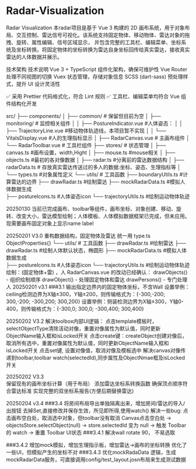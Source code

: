 # Radar-Visualization
Radar Visualization
本radar项目是基于 Vue 3 构建的 2D 画布系统，用于对象布局、交互控制、雷达信号可视化。该系统支持固定物体、移动物体、雷达对象的拖拽、旋转、属性编辑、信号区域显示，
并包含完整的工具栏、编辑菜单、坐标系统及坐标转换。将固定物体的坐标转换为雷达自身坐标回传给真实雷达，接收真实雷达的人体数据并展示。

技术架构   技术说明
Vue 3 + TypeScript  组件化架构，确保可维护性
Vue Router          处理不同视图的切换
Vuex                状态管理，存储对象信息
SCSS (dart-sass)    预处理样式，提升 UI 设计灵活性

✅ 采用 Prettier 代码格式化，符合 Lint 规则
✅ 工具栏、编辑菜单均符合 Vue 组件结构化开发

src/
├── components/
│   ├── common/              # 保留但目前为空
│   ├── monitoring/          # 监控相关组件
│   │   ├── PostureIndicator.vue  #人体姿态：
│   │   ├── TrajectoryLine.vue  #移动物体轨迹线，本项目暂不实现
│   │   └── VitalsDisplay.vue  #人的生理指标显示
│   ├── RadarCanvas.vue     # 主画布组件
│   └── RadarToolbar.vue    # 工具栏组件
├── stores/                 # 状态管理
│   ├── canvas.ts           #画布设置，width,Hight
│   ├── mouse.ts            #mouse相关
│   ├── objects.ts          #最初的各对像数据
│   ├── radar.ts            #分离前的雷达数据结构
│   ├── radarData.ts        # 存放真实雷达传送过的多人的数据:坐标、姿态、生理指标等
│   └── types.ts            #对象属性定义
└── utils/                 # 工具函数
    ├── boundaryUtils.ts   #计算雷达的边界
    ├── drawRadar.ts       #绘制雷达
	├── mockRadarData.ts   #模拟人体数据生成            
	├── postureIcons.ts    #人体姿态icon
    └── trajectoryUtils.ts  #绘制运动物体轨迹

20250130
	当前已完成画布、toolbar等组件，画布坐标、对象创建、移动、旋转、改变大小，雷达模型绘制；人体模板、人体模拟数据框架已完成，但未应用。
	现需要画布固定对象上显示name label

20250201 V3.0
	重构数据结构，固定物体及雷达 统一用 type.ts ObjectProperties{}
	└── utils/                 # 工具函数
	    ├── drawRadar.ts       #绘制雷达
	    ├── drawRadar.ts       #绘制人体默认状态，椭圆形
	    ├── mockRadarData.ts   #模拟人体数据生成            
	    ├── postureIcons.ts    #人体姿态icon
	    └── trajectoryUtils.ts  #绘制运动物体轨迹
	绘制：(固定物体+雷)  ，人
	RadarCanvas.vue 的改动已经确认：
	drawObjects() - 组织绘制顺序
	drawObject() - 处理固定物体和雷达
	drawPersons() - 专门处理人
20250201 v3.1
  ###3.1
  输出指定边界内的固定物体坐标，不含Wall
  设置举例：ceiling检测边界为X轴±300，Y轴±200，则传输格式为：{-300,-200; 300,-200; -300,200; 300,200}
  设置举例：侧装检测边界为X轴±300，Y轴0-400，则传输格式为：{-300,0; 300,0; -300,400; 300,400}

20250202  V3.2
  解决toolbox内部UI逻辑：
     点击template模板时，selectObjectType清除活动对像，重置对像属性为默认值，同时更新ObjectName输入框和isLocked开关
	 点击create键：createObject创建对像后，取消所有选中，重置对像属性为默认值，同时更新ObjectName输入框和isLocked开关
	 点击set键, 设置对像值，取消对像及模板选中
  解决canvas对像传递到toolbar,toolbar watch(selectedId),同步属性及ObjectNmae框及isLocked开关

20250202  V3.3	
	保留现有的画布坐标计算（用于布局）
	添加雷达坐标系转换函数
	确保顶点顺序符合雷达标准
	实现完整的双坐标系报告(方便后期替换雷达)

20250204  v3.4
###3.4
	将房间布局导出单独隔离出来，增加房间/雷达的导入/出按钮
	去掉Set,直接修改并保存生效，所见即所得,使用watch()
	解决一些bug: 点击画布空白处，取消选中对象，但toolbar没有取消
			Canvas点击空白处 
		-> objectsStore.selectObject(null) 
		-> store.selectedId 变为 null 
		-> 触发 Toolbar 的 watch 
		-> 重置 Toolbar UI状态
###3.4.1
   解决wall rotate 90， 不易选取

###3.4.2
    增加mock模拟，增加生理指示板，增加雷达->画布的坐标转换
	优化了一些UI，但模拟产生的坐标不对
###3.4.3
    优化mockRadaData 逻辑，生成mockRadarData服务，可直接调用config/test_layout.josn布局来生成测试数据
